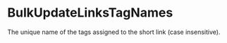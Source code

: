 # BulkUpdateLinksTagNames

The unique name of the tags assigned to the short link (case insensitive).


